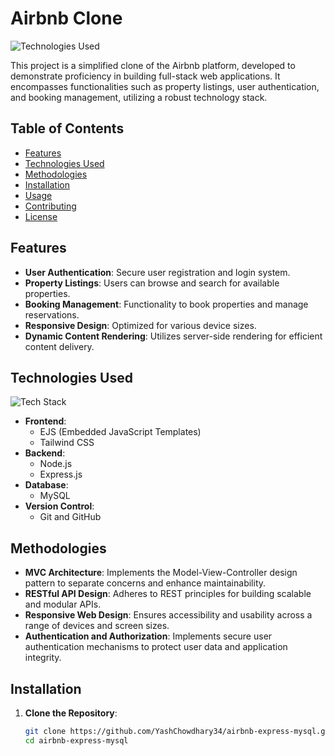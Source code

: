 # Airbnb Clone

![Technologies Used](https://i.imgur.com/QHVJlYA.png)

This project is a simplified clone of the Airbnb platform, developed to demonstrate proficiency in building full-stack web applications. It encompasses functionalities such as property listings, user authentication, and booking management, utilizing a robust technology stack.

## Table of Contents

- [Features](#features)
- [Technologies Used](#technologies-used)
- [Methodologies](#methodologies)
- [Installation](#installation)
- [Usage](#usage)
- [Contributing](#contributing)
- [License](#license)

## Features

- **User Authentication**: Secure user registration and login system.
- **Property Listings**: Users can browse and search for available properties.
- **Booking Management**: Functionality to book properties and manage reservations.
- **Responsive Design**: Optimized for various device sizes.
- **Dynamic Content Rendering**: Utilizes server-side rendering for efficient content delivery.

## Technologies Used

![Tech Stack](https://i.imgur.com/QHVJlYA.png)

- **Frontend**: 
  - EJS (Embedded JavaScript Templates)
  - Tailwind CSS
- **Backend**:
  - Node.js
  - Express.js
- **Database**:
  - MySQL
- **Version Control**:
  - Git and GitHub

## Methodologies

- **MVC Architecture**: Implements the Model-View-Controller design pattern to separate concerns and enhance maintainability.
- **RESTful API Design**: Adheres to REST principles for building scalable and modular APIs.
- **Responsive Web Design**: Ensures accessibility and usability across a range of devices and screen sizes.
- **Authentication and Authorization**: Implements secure user authentication mechanisms to protect user data and application integrity.

## Installation

1. **Clone the Repository**:
   ```bash
   git clone https://github.com/YashChowdhary34/airbnb-express-mysql.git
   cd airbnb-express-mysql
